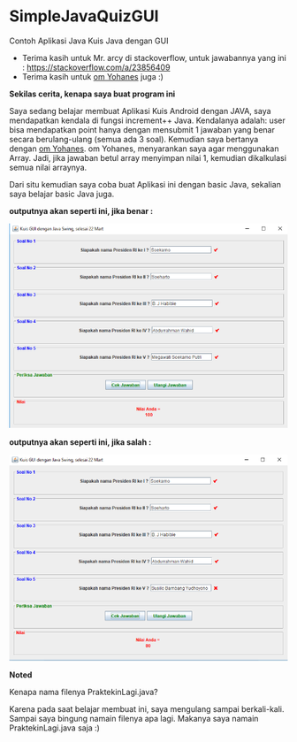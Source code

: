 # SimpleJavaQuizGUI
Contoh Aplikasi Java Kuis Java dengan GUI

* Terima kasih untuk Mr. arcy di stackoverflow, untuk jawabannya yang ini : https://stackoverflow.com/a/23856409
* Terima kasih untuk [om Yohanes](https://www.facebook.com/yohanes) juga :)

**Sekilas cerita, kenapa saya buat program ini**

Saya sedang belajar membuat Aplikasi Kuis Android dengan JAVA, saya mendapatkan kendala di fungsi increment++ Java. Kendalanya adalah: user bisa mendapatkan point hanya dengan mensubmit 1 jawaban yang benar secara berulang-ulang (semua ada 3 soal). Kemudian saya bertanya dengan [om Yohanes](https://www.facebook.com/yohanes). om Yohanes, menyarankan saya agar menggunakan Array. Jadi, jika jawaban betul array menyimpan nilai 1, kemudian dikalkulasi semua nilai arraynya.

Dari situ kemudian saya coba buat Aplikasi ini dengan basic Java, sekalian saya belajar basic Java juga.

**outputnya akan seperti ini, jika benar :**

![](betul.png)

**outputnya akan seperti ini, jika salah :**

![](salah.png)

**Noted**

Kenapa nama filenya PraktekinLagi.java?

Karena pada saat belajar membuat ini, saya mengulang sampai berkali-kali. Sampai saya bingung namain filenya apa lagi. Makanya saya namain PraktekinLagi.java saja :)
